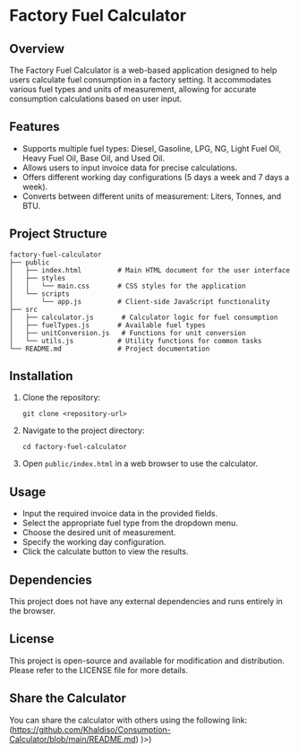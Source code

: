 # Factory Fuel Calculator

## Overview
The Factory Fuel Calculator is a web-based application designed to help users calculate fuel consumption in a factory setting. It accommodates various fuel types and units of measurement, allowing for accurate consumption calculations based on user input.

## Features
- Supports multiple fuel types: Diesel, Gasoline, LPG, NG, Light Fuel Oil, Heavy Fuel Oil, Base Oil, and Used Oil.
- Allows users to input invoice data for precise calculations.
- Offers different working day configurations (5 days a week and 7 days a week).
- Converts between different units of measurement: Liters, Tonnes, and BTU.

## Project Structure
```
factory-fuel-calculator
├── public
│   ├── index.html         # Main HTML document for the user interface
│   ├── styles
│   │   └── main.css       # CSS styles for the application
│   └── scripts
│       └── app.js         # Client-side JavaScript functionality
├── src
│   ├── calculator.js       # Calculator logic for fuel consumption
│   ├── fuelTypes.js       # Available fuel types
│   ├── unitConversion.js   # Functions for unit conversion
│   └── utils.js           # Utility functions for common tasks
└── README.md              # Project documentation
```

## Installation
1. Clone the repository:
   ```
   git clone <repository-url>
   ```
2. Navigate to the project directory:
   ```
   cd factory-fuel-calculator
   ```
3. Open `public/index.html` in a web browser to use the calculator.

## Usage
- Input the required invoice data in the provided fields.
- Select the appropriate fuel type from the dropdown menu.
- Choose the desired unit of measurement.
- Specify the working day configuration.
- Click the calculate button to view the results.

## Dependencies
This project does not have any external dependencies and runs entirely in the browser.

## License
This project is open-source and available for modification and distribution. Please refer to the LICENSE file for more details.

## Share the Calculator
You can share the calculator with others using the following link: (https://github.com/Khaldiso/Consumption-Calculator/blob/main/README.md)
)>)
